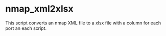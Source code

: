 # nmap_xml2xlsx

This script converts an nmap XML file to a xlsx file with a column for each port an each script.
